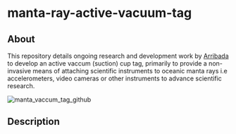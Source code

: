 # manta-ray-active-vacuum-tag

## About ##
This repository details ongoing research and development work by [Arribada](https://arribada.org) to develop an active vaccum (suction) cup tag, primarily to provide a non-invasive means of attaching scientific instruments to oceanic manta rays i.e accelerometers, video cameras or other instruments to advance scientific research.

![manta_vaccum_tag_github](https://github.com/arribada/manta-ray-active-vacuum-tag/assets/6997400/05be5ccb-5a90-4966-b3cb-92b85e30428a)

## Description ##
